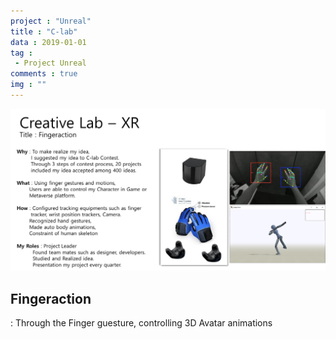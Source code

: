 ```yaml
---
project : "Unreal"
title : "C-lab"
data : 2019-01-01
tag : 
 - Project Unreal
comments : true
img : ""
---
```


![](/Site/assets/posting_img/Projects/fingeraction.png)


## Fingeraction
: Through the Finger guesture, controlling 3D Avatar animations
